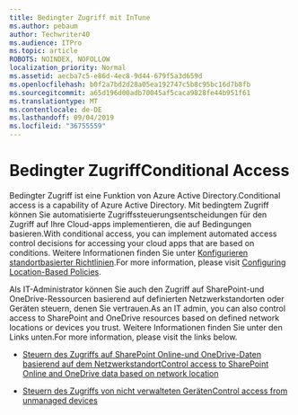 ```yaml
---
title: Bedingter Zugriff mit InTune
ms.author: pebaum
author: Techwriter40
ms.audience: ITPro
ms.topic: article
ROBOTS: NOINDEX, NOFOLLOW
localization_priority: Normal
ms.assetid: aecba7c5-e86d-4ec8-9d44-679f5a3d659d
ms.openlocfilehash: b0f2a7bd2d28a05ea192747c5b8c95bc16d7b8fb
ms.sourcegitcommit: a65d196d00adb70045af5caca9828fe44b951f61
ms.translationtype: MT
ms.contentlocale: de-DE
ms.lasthandoff: 09/04/2019
ms.locfileid: "36755559"
---
```

# <a name="conditional-access"></a><span data-ttu-id="6b422-102">Bedingter Zugriff</span><span class="sxs-lookup"><span data-stu-id="6b422-102">Conditional Access</span></span>

<span data-ttu-id="6b422-103">Bedingter Zugriff ist eine Funktion von Azure Active Directory.</span><span class="sxs-lookup"><span data-stu-id="6b422-103">Conditional access is a capability of Azure Active Directory.</span></span> <span data-ttu-id="6b422-104">Mit bedingtem Zugriff können Sie automatisierte Zugriffssteuerungsentscheidungen für den Zugriff auf Ihre Cloud-apps implementieren, die auf Bedingungen basieren.</span><span class="sxs-lookup"><span data-stu-id="6b422-104">With conditional access, you can implement automated access control decisions for accessing your cloud apps that are based on conditions.</span></span> <span data-ttu-id="6b422-105">Weitere Informationen finden Sie unter [Konfigurieren standortbasierter Richtlinien](https://docs.microsoft.com/azure/active-directory/conditional-access/overview).</span><span class="sxs-lookup"><span data-stu-id="6b422-105">For more information, please visit [Configuring Location-Based Policies](https://docs.microsoft.com/azure/active-directory/conditional-access/overview).</span></span>

<span data-ttu-id="6b422-106">Als IT-Administrator können Sie auch den Zugriff auf SharePoint-und OneDrive-Ressourcen basierend auf definierten Netzwerkstandorten oder Geräten steuern, denen Sie vertrauen.</span><span class="sxs-lookup"><span data-stu-id="6b422-106">As an IT admin, you can also control access to SharePoint and OneDrive resources based on defined network locations or devices you trust.</span></span> <span data-ttu-id="6b422-107">Weitere Informationen finden Sie unter den Links unten.</span><span class="sxs-lookup"><span data-stu-id="6b422-107">For more information, please visit the links below.</span></span>

- [<span data-ttu-id="6b422-108">Steuern des Zugriffs auf SharePoint Online-und OneDrive-Daten basierend auf dem Netzwerkstandort</span><span class="sxs-lookup"><span data-stu-id="6b422-108">Control access to SharePoint Online and OneDrive data based on network location</span></span>](https://docs.microsoft.com/sharepoint/control-access-based-on-network-location)

- [<span data-ttu-id="6b422-109">Steuern des Zugriffs von nicht verwalteten Geräten</span><span class="sxs-lookup"><span data-stu-id="6b422-109">Control access from unmanaged devices</span></span>](https://docs.microsoft.com/sharepoint/control-access-from-unmanaged-devices)

